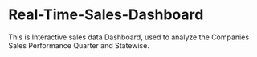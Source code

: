 # Real-Time-Sales-Dashboard
This is Interactive sales data Dashboard, used to analyze the Companies  Sales Performance Quarter and Statewise.
